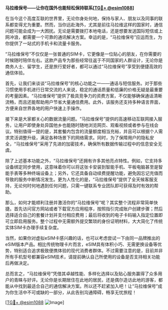 **马拉维保号——让你在国外也能轻松保持联系[[TG💪+ @esim1088](https://t.me/s/esim1088)]**

在当今这个高度互联的世界里，无论你身处何地，保持与家人、朋友以及同事的联系都变得尤为重要。然而，当你远赴海外，尤其是前往马拉维这样的国家时，通信问题可能会成为一大困扰。无论是需要拨打本地电话，还是想要发送国际短信或上网冲浪，都需要一个可靠的通讯解决方案。幸运的是，“马拉维保号”应运而生，为你提供了一站式的手机卡和流量卡服务。

“马拉维保号”不仅仅是一张普通的SIM卡，它更像是一位贴心的朋友，在你需要的时候随时陪伴左右。这款产品专为那些经常往返于不同国家的人群设计，无论你是商务人士、留学生，还是旅行爱好者，都可以通过“马拉维保号”享受到便捷高效的通信体验。

首先，让我们来谈谈“马拉维保号”的核心功能之一——通话与短信服务。对于那些习惯使用手机进行日常交流的人来说，稳定的通话质量和低廉的价格无疑是最重要的考量因素。“马拉维保号”提供了极具竞争力的资费方案，不仅能够确保通话清晰流畅，而且还能帮助用户节省大量通信费用。此外，该服务还支持多种语言界面，方便来自世界各地的用户快速上手操作。

接下来是大家都关心的数据流量问题。“马拉维保号”提供的高速移动互联网接入服务，让用户即使身处异国他乡也能随时随地浏览网页、观看视频或者参与在线会议。特别值得一提的是，其套餐内包含的流量额度相当充裕，并且可以根据个人需求灵活调整升级，满足各种场景下的网络需求。同时，为了保障用户的隐私安全，“马拉维保号”采用了先进的加密技术，确保所有数据传输过程中的信息安全无虞。

除了上述基本功能之外，“马拉维保号”还拥有许多其他亮点特性。例如，它支持多设备绑定同步使用，这意味着你可以将这张卡安装到智能手机、平板电脑甚至是智能手表等多种终端设备上；另外，它还具备自动续费提醒功能，避免因忘记充值而导致的服务中断情况发生。更为人性化的是，“马拉维保号”提供了全天候客服支持，无论何时何地遇到任何问题，只需一键联系专业团队即可获得及时有效的帮助。

那么，如何才能顺利注册并激活你的“马拉维保号”呢？其实整个流程非常简单快捷。首先访问官方网站或者下载官方应用程序，按照指引完成账户创建步骤；然后选择适合自己的套餐计划并支付相应费用；最后将收到的电子卡码输入指定位置即可立即启用服务。整个过程中无需额外提交繁琐的身份证明材料，大大简化了传统实体SIM卡办理手续复杂度。

当然，如果你对虚拟eSIM卡感兴趣的话，也可以考虑尝试一下由同一品牌推出的eSIM版本产品。相比传统物理卡片而言，eSIM具有体积小巧、无需更换设备等优势，特别适合追求极致便携体验的现代消费者群体。不过需要注意的是，目前并非所有手机型号都兼容eSIM技术，请提前确认自己所使用的设备是否支持相关功能后再做决定。

总而言之，“马拉维保号”凭借其卓越性能、多样化选择以及贴心服务赢得了众多用户的青睐与好评。无论你是长期居住在此地的居民，还是偶尔造访此地的游客，都能从中找到最适合自己的通信解决方案。所以还不赶紧加入吧！让“马拉维保号”成为你生活中不可或缺的一部分，从此告别沟通障碍，畅享无忧旅程！

[[TG💪+ @esim1088](https://t.me/s/esim1088) ![Image](https://i.postimg.cc/4NQfJmqS/Snipaste-2025-05-13-00-14-12.png)]